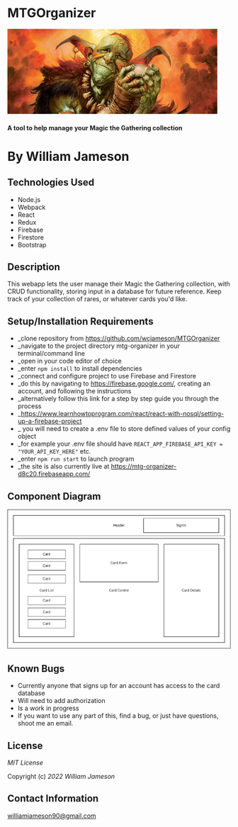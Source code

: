 # MTGOrganizer

![image](/mtg-organizer/img/Squee.jpg)

#### A tool to help manage your Magic the Gathering collection

# By William Jameson

## Technologies Used

* Node.js
* Webpack
* React
* Redux
* Firebase
* Firestore
* Bootstrap

## Description

This webapp lets the user manage their Magic the Gathering collection, with CRUD functionality, storing input in a database for future reference.
Keep track of your collection of rares, or whatever cards you'd like. 

## Setup/Installation Requirements

* _clone repository from https://github.com/wcjameson/MTGOrganizer
* _navigate to the project directory mtg-organizer in your terminal/command line
* _open in your code editor of choice
* _enter `npm install` to install dependencies
* _connect and configure project to use Firebase and Firestore
* _do this by navigating to https://firebase.google.com/, creating an account, and following the instructions
* _alternatively follow this link for a step by step guide you through the process 
* _https://www.learnhowtoprogram.com/react/react-with-nosql/setting-up-a-firebase-project
* _ you will need to create a .env file to store defined values of your config object
* _for example your .env file should have `REACT_APP_FIREBASE_API_KEY = "YOUR_API_KEY_HERE"` etc.
* _enter `npm run start` to launch program
* _the site is also currently live at https://mtg-organizer-d8c20.firebaseapp.com/

## Component Diagram

![image](/mtg-organizer/img/MTGComponentDiagram.jpg)

## Known Bugs

* Currently anyone that signs up for an account has access to the card database
* Will need to add authorization
* Is a work in progress
* If you want to use any part of this, find a bug, or just have questions, shoot me an email. 

## License 

_MIT License_

Copyright (c) _2022_ _William Jameson_

## Contact Information

williamjameson90@gmail.com